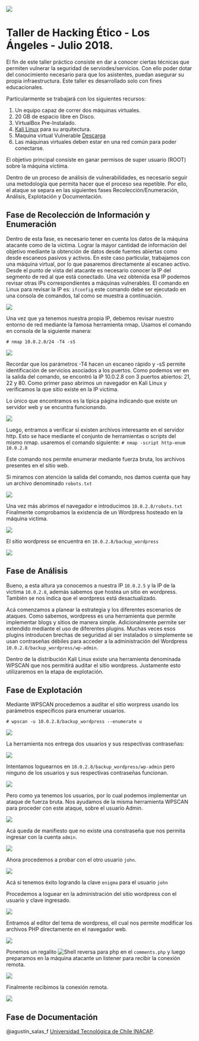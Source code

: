 
![](http://cms-site.inacap.cl/Assets/portal/img/logo-negro.png)

# Taller de Hacking Ético - Los Ángeles - Julio 2018. 

El fin de este taller práctico consiste en dar a conocer ciertas técnicas que permiten vulnerar la seguridad de serviodes/servicios. Con ello poder dotar del conocimiento necesario para que los asistentes, puedan asegurar su propia infraestructura. Este taller es desarrollado solo con fines educacionales.

Particularmente se trabajará con los siguientes recursos:

1. Un equipo capaz de correr dos máquinas virtuales.
1. 20 GB de espacio libre en Disco.
1. VirtualBox Pre-Instalado.
1. [Kali Linux](https://www.kali.org/downloads/) para su arquitectura.
1. Maquina virtual Vulnerable [Descarga](https://www.dropbox.com/s/j3r9l7kaydwsdm9/BSides-Vancouver-2018-Workshop.ova)
1. Las máquinas virtuales deben estar en una red común para poder conectarse.

El objetivo principal consiste en ganar permisos de super usuario (ROOT) sobre la máquina victima.

Dentro de un proceso de análisis de vulnerabilidades, es necesario seguir una metodología que permita hacer que el proceso sea repetible. Por ello, el ataque se separa en las siguientes fases Recolección/Enumeración, Análisis, Explotación y Documentación.

## Fase de Recolección de Información y Enumeración

Dentro de esta fase, es necesario tener en cuenta los datos de la máquina atacante como de la victima. Lograr la mayor cantidad de información del objetivo mediante la obtención de datos desde fuentes abiertas como desde escaneos pasivos y activos.
En este caso particular, trabajamos con una máquina virtual, por lo que pasaremos directamente al escaneo activo.
Desde el punto de vista del atacante es necesario conocer la IP del segmento de red al que está conectado. Una vez obtenida esa IP podemos revisar otras IPs correspondientes a máquinas vulnerables.
El comando en Linux para revisar la IP es: `ifconfig` este comando debe ser ejecutado en una consola de comandos, tal como se muestra a continuación.

![](https://github.com/academiasIT/ciberseguridad/blob/master/img/1-ifconfig.gif)

Una vez que ya tenemos nuestra propia IP, debemos revisar nuestro entorno de red mediante la famosa herramienta nmap.
Usamos el comando en consola de la siguiente manera:

`# nmap 10.0.2.0/24 -T4 -sS`

![](https://github.com/academiasIT/ciberseguridad/blob/master/img/2-nmapRed.gif)

Recordar que los parámetros -T4 hacen un escaneo rápido y -sS permite identificación de servicios asociados a los puertos.
Como podemos ver en la salida del comando, se encontró la IP 10.0.2.8 con 3 puertos abiertos: 21, 22 y 80.
Como primer paso abrimos un navegador en Kali Linux y verificamos la que sitio existe en la IP victima.

Lo único que encontramos es la típica página indicando que existe un servidor web y se encuntra funcionando.

![](https://github.com/academiasIT/ciberseguridad/blob/master/img/3-webhttp.gif)

Luego, entramos a verificar si existen archivos interesante en el servidor http. Esto se hace mediante el conjunto de herramientas o scripts del mismo nmap.
usaremos el comando siguiente: `# nmap -script http-enum 10.0.2.8`

Este comando nos permite enumerar mediante fuerza bruta, los archivos presentes en el sitio web.

Si miramos con atención la salida del comando, nos damos cuenta que hay un archivo denominado `robots.txt`

![](https://github.com/academiasIT/ciberseguridad/blob/master/img/4-http-enum.gif)
 
Una vez más abrimos el navegador e introducimos `10.0.2.8/robots.txt`
Finalmente comprobamos la existencia de un Wordpress hosteado en la máquina victima. 

![](https://github.com/academiasIT/ciberseguridad/blob/master/img/5-robotsTxt.png)

El sitio wordpress se encuentra en `10.0.2.8/backup_wordpress`

![](https://github.com/academiasIT/ciberseguridad/blob/master/img/6-WordPress.png)

## Fase de Análisis
Bueno, a esta altura ya conocemos a nuestra IP `10.0.2.5` y la IP de la victima `10.0.2.8`, además sabemos que hostea un sitio en wordpress. También se nos indica que el wordpress está desactualizado.

Acá comenzamos a planear la estrategia y los diferentes escenarios de ataques. 
Como sabemos, wordpress es una herramienta que permite implementar blogs y sitios de manera simple. Adicionalmente permite ser extendido mediante el uso de diferentes plugins. Muchas veces esos plugins introducen brechas de seguridad al ser instalados o simplemente se usan contraseñas débiles para acceder a la administración del Wordpress `10.0.2.8/backup_wordpress/wp-admin`.

Dentro de la distribución Kali Linux existe una herramienta denominada WPSCAN que nos permitirá auditar el sitio wordpress.
Justamente esto utilizaremos en la etapa de explotación.

## Fase de Explotación

Mediante WPSCAN procedemos a auditar el sitio worpress usando los parámetros específicos para enumerar usuarios.

`# wpscan -u 10.0.2.8/backup_wordpress --enumerate u`

![](https://github.com/academiasIT/ciberseguridad/blob/master/img/7-enumeracionUsuarios.gif)

La herramienta nos entrega dos usuarios y sus respectivas contraseñas:

![](https://github.com/academiasIT/ciberseguridad/blob/master/img/8-UsuariosWP.png)

Intentamos loguearnos en `10.0.2.8/backup_wordpress/wp-admin` pero ninguno de los usuarios y sus respectivas contraseñas funcionan.

![](https://github.com/academiasIT/ciberseguridad/blob/master/img/9-LoginWordpress.png)

Pero como ya tenemos los usuarios, por lo cual podemos implementar un ataque de fuerza bruta. 
Nos ayudamos de la misma herramienta WPSCAN para proceder con este ataque, sobre el usuario Admin.

![](https://github.com/academiasIT/ciberseguridad/blob/master/img/10.1-bruteforceAdmin.gif)

Acá queda de manifiesto que no existe una constraseña que nos permita ingresar con la cuenta `admin`.

![](https://github.com/academiasIT/ciberseguridad/blob/master/img/10.2-bruteforceAdmin.png)

Ahora procedemos a probar con el otro usuario `john`.

![](https://github.com/academiasIT/ciberseguridad/blob/master/img/11-password.png)

Acá si tenemos éxito logrando la clave `enigma` para el usuario `john`

Procedemos a loguear en la administración del sitio wordpress con el usuario y clave ingresado.

![](https://github.com/academiasIT/ciberseguridad/blob/master/img/12-accesoWP.png)

Entramos al editor del tema de wordpress, ell cual nos permite modificar los archivos PHP directamente en el navegador web.

![](https://github.com/academiasIT/ciberseguridad/blob/master/img/13-EditorWP.png)

Ponemos un regalito ![Shell reversa para php](http://pentestmonkey.net/cheat-sheet/shells/reverse-shell-cheat-sheet) en el `comments.php` y luego preparamos en la máquina atacante un listener para recibir la conexión remota.

![](https://github.com/academiasIT/ciberseguridad/blob/master/img/14-ShellReversaPhp.png)

Finalmente recibimos la conexión remota.

![](https://github.com/academiasIT/ciberseguridad/blob/master/img/15-AccesoShell.gif)

## Fase de Documentación



@agustin_salas_f
[Universidad Tecnológica de Chile INACAP](http://www.inacap.cl).
